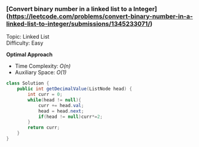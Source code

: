 ### [Convert binary number in a linked list to a Integer] (https://leetcode.com/problems/convert-binary-number-in-a-linked-list-to-integer/submissions/1345233071/)
Topic: Linked List  
Difficulty: Easy

**Optimal Approach**

- Time Complexity: *O(n)*
- Auxiliary Space: *O(1)*

```java
class Solution {
    public int getDecimalValue(ListNode head) {
        int curr = 0;
        while(head != null){
            curr += head.val;
            head = head.next;
            if(head != null)curr*=2;
        }
        return curr;
    }
}
```